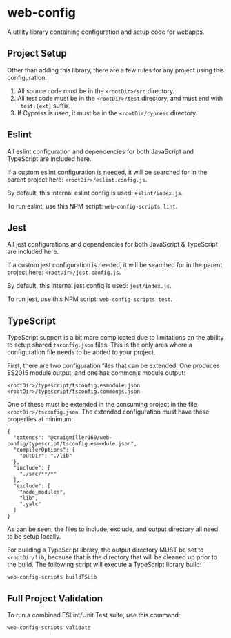 # web-config

A utility library containing configuration and setup code for webapps.

## Project Setup

Other than adding this library, there are a few rules for any project using this configuration.

1. All source code must be in the `<rootDir>/src` directory.
1. All test code must be in the `<rootDir>/test` directory, and must end with `.test.{ext}` suffix.
1. If Cypress is used, it must be in the `<rootDir/cypress` directory.

## Eslint

All eslint configuration and dependencies for both JavaScript and TypeScript are included here.

If a custom eslint configuration is needed, it will be searched for in the parent project here: `<rootDir>/eslint.config.js`.

By default, this internal eslint config is used: `eslint/index.js`.

To run eslint, use this NPM script: `web-config-scripts lint`.

## Jest

All jest configurations and dependencies for both JavaScript & TypeScript are included here.

If a custom jest configuration is needed, it will be searched for in the parent project here: `<rootDir>/jest.config.js`.

By default, this internal jest config is used: `jest/index.js`.

To run jest, use this NPM script: `web-config-scripts test`.

## TypeScript

TypeScript support is a bit more complicated due to limitations on the ability to setup shared `tsconfig.json` files. This is the only area where a configuration file needs to be added to your project.

First, there are two configuration files that can be extended. One produces ES2015 module output, and one has commonjs module output:
```
<rootDir>/typescript/tsconfig.esmodule.json
<rootDir>/typescript/tsconfig.commonjs.json
```
One of these must be extended in the consuming project in the file `<rootDir>/tsconfig.json`. The extended configuration must have these properties at minimum:
```
{
  "extends": "@craigmiller160/web-config/typescript/tsconfig.esmodule.json",
  "compilerOptions": {
    "outDir": "./lib"
  },
  "include": [
    "./src/**/*"
  ],
  "exclude": [
    "node_modules",
    "lib",
    ".yalc"
  ]
}
```
As can be seen, the files to include, exclude, and output directory all need to be setup locally.

For building a TypeScript library, the output directory MUST be set to `<rootDir/lib`, because that is the directory that will be cleaned up prior to the build. The following script will execute a TypeScript library build:

`web-config-scripts buildTSLib`

## Full Project Validation

To run a combined ESLint/Unit Test suite, use this command:

`web-config-scripts validate`
